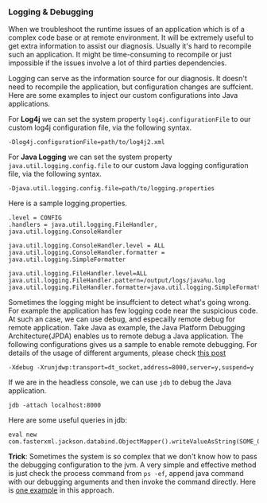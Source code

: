 ### Logging & Debugging

When we troubleshoot the runtime issues of an application which is of a complex code base or at remote environment. It will be extremely useful to get extra information to assist our diagnosis. Usually it's hard to recompile such an application. It might be time-consuming to recompile or just impossible if the issues involve a lot of third parties dependencies.

Logging can serve as the information source for our diagnosis. It doesn't need to recompile the application, but configuration changes are suffcient. Here are some examples to inject our custom configurations into Java applications.

For **Log4j** we can set the system property `log4j.configurationFile` to our custom log4j configuration file, via the following syntax.
```
-Dlog4j.configurationFile=path/to/log4j2.xml
```
For **Java Logging** we can set the system property `java.util.logging.config.file` to our custom Java logging configuration file, via the following syntax.
```
-Djava.util.logging.config.file=path/to/logging.properties
```
Here is a sample logging.properties.
```
.level = CONFIG
.handlers = java.util.logging.FileHandler, java.util.logging.ConsoleHandler

java.util.logging.ConsoleHandler.level = ALL
java.util.logging.ConsoleHandler.formatter = java.util.logging.SimpleFormatter

java.util.logging.FileHandler.level=ALL
java.util.logging.FileHandler.pattern=/output/logs/java%u.log
java.util.logging.FileHandler.formatter=java.util.logging.SimpleFormatter
```

Sometimes the logging might be insuffcient to detect what's going wrong. For example the application has few logging code near the suspicious code. At such an case, we can use debug, and especailly remote debug for remote application. Take Java as example, the Java Platform Debugging Architecture(JPDA) enables us to remote debug a Java application. The following configurations gives us a sample to enable remote debugging. For details of the usage of different arguments, please check [this post](https://docs.oracle.com/javase/7/docs/technotes/guides/jpda/conninv.html)

```
-Xdebug -Xrunjdwp:transport=dt_socket,address=8000,server=y,suspend=y
```
If we are in the headless console, we can use `jdb` to debug the Java application.
```
jdb -attach localhost:8000
```

Here are some useful queries in jdb:
```
eval new com.fasterxml.jackson.databind.ObjectMapper().writeValueAsString(SOME_OBJECT)
```

**Trick**: Sometimes the system is so complex that we don't know how to pass the debugging configuration to the jvm. A very simple and effective method is just check the process command from `ps -ef`, append java command with our debugging arguments and then invoke the command directly. Here is [one example](https://pastebin.com/raw/CHeCNAJ7) in this approach.

